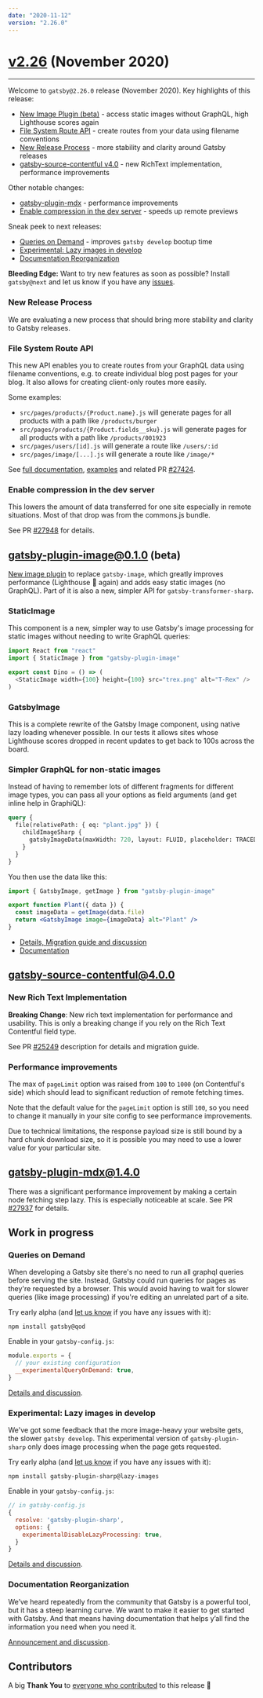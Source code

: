 ```yaml
---
date: "2020-11-12"
version: "2.26.0"
---
```


# [v2.26](https://github.com/gatsbyjs/gatsby/compare/gatsby@2.26.0-next.0...gatsby@2.27.0-next.0) (November 2020)

---

Welcome to `gatsby@2.26.0` release (November 2020).
Key highlights of this release:

- [New Image Plugin (beta)](#gatsby-plugin-image010-beta) - access static images without GraphQL, high Lighthouse scores again
- [File System Route API](#file-system-route-api) - create routes from your data using filename conventions
- [New Release Process](#new-release-process) - more stability and clarity around Gatsby releases
- [gatsby-source-contentful v4.0](#gatsby-source-contentful400) - new RichText implementation, performance improvements

Other notable changes:

- [gatsby-plugin-mdx](#gatsby-plugin-mdx140) - performance improvements
- [Enable compression in the dev server](#enable-compression-in-the-dev-server) - speeds up remote previews

Sneak peek to next releases:

- [Queries on Demand](#queries-on-demand) - improves `gatsby develop` bootup time
- [Experimental: Lazy images in develop](#experimental-lazy-images-in-develop)
- [Documentation Reorganization](#documentation-reorganization)

**Bleeding Edge:** Want to try new features as soon as possible? Install `gatsby@next` and let us know
if you have any [issues](https://github.com/gatsbyjs/gatsby/issues).

### New Release Process

We are evaluating a new process that should bring more stability and clarity
to Gatsby releases.

### File System Route API

This new API enables you to create routes from your GraphQL data using filename conventions,
e.g. to create individual blog post pages for your blog. It also allows for creating client-only routes more easily.

Some examples:

- `src/pages/products/{Product.name}.js` will generate pages for all products with a path like `/products/burger`
- `src/pages/products/{Product.fields__sku}.js` will generate pages for all products with a path like `/products/001923`
- `src/pages/users/[id].js` will generate a route like `/users/:id`
- `src/pages/image/[...].js` will generate a route like `/image/*`

See [full documentation](https://www.gatsbyjs.com/docs/file-system-route-api/),
[examples](https://github.com/gatsbyjs/gatsby/tree/master/examples/route-api)
and related PR [#27424](https://github.com/gatsbyjs/gatsby/pull/27424).

### Enable compression in the dev server

This lowers the amount of data transferred for one site especially in remote situations.
Most of that drop was from the commons.js bundle.

See PR [#27948](https://github.com/gatsbyjs/gatsby/pull/27948) for details.

## gatsby-plugin-image@0.1.0 (beta)

[New image plugin](https://github.com/gatsbyjs/gatsby/tree/master/packages/gatsby-plugin-image) to replace `gatsby-image`, which greatly improves performance (Lighthouse 💯 again) and adds easy static images (no GraphQL). Part of it is also a new, simpler API for `gatsby-transformer-sharp`.

### StaticImage

This component is a new, simpler way to use Gatsby's image processing for static images without needing to write GraphQL queries:

```js
import React from "react"
import { StaticImage } from "gatsby-plugin-image"

export const Dino = () => (
  <StaticImage width={100} height={100} src="trex.png" alt="T-Rex" />
)
```

### GatsbyImage

This is a complete rewrite of the Gatsby Image component, using native lazy loading whenever possible.
In our tests it allows sites whose Lighthouse scores dropped in recent updates to get back to 100s across the board.

### Simpler GraphQL for non-static images

Instead of having to remember lots of different fragments for different image types,
you can pass all your options as field arguments (and get inline help in GraphiQL):

```graphql
query {
  file(relativePath: { eq: "plant.jpg" }) {
    childImageSharp {
      gatsbyImageData(maxWidth: 720, layout: FLUID, placeholder: TRACED_SVG)
    }
  }
}
```

You then use the data like this:

```jsx
import { GatsbyImage, getImage } from "gatsby-plugin-image"

export function Plant({ data }) {
  const imageData = getImage(data.file)
  return <GatsbyImage image={imageData} alt="Plant" />
}
```

- [Details, Migration guide and discussion](https://github.com/gatsbyjs/gatsby/discussions/27950)
- [Documentation](https://github.com/gatsbyjs/gatsby/tree/master/packages/gatsby-plugin-image)

## gatsby-source-contentful@4.0.0

### New Rich Text Implementation

**Breaking Change**: New rich text implementation for performance and usability. This is only a breaking change if you rely on the Rich Text Contentful field type.

See PR [#25249](https://github.com/gatsbyjs/gatsby/pull/25249) description for details and migration guide.

### Performance improvements

The max of `pageLimit` option was raised from `100` to `1000` (on Contentful's side) which should lead
to significant reduction of remote fetching times.

Note that the default value for the `pageLimit` option is still `100`, so you need to change
it manually in your site config to see performance improvements.

Due to technical limitations, the response payload size is still bound by a hard chunk download
size, so it is possible you may need to use a lower value for your particular site.

## gatsby-plugin-mdx@1.4.0

There was a significant performance improvement by making a certain node fetching step lazy.
This is especially noticeable at scale. See PR [#27937](https://github.com/gatsby/gatsby/issues/27937) for details.

## Work in progress

### Queries on Demand

When developing a Gatsby site there's no need to run all graphql queries before serving the site.
Instead, Gatsby could run queries for pages as they're requested by a browser.
This would avoid having to wait for slower queries (like image processing) if you're editing an unrelated part of a site.

Try early alpha (and [let us know](https://github.com/gatsbyjs/gatsby/discussions/27620) if you have any issues with it):

```
npm install gatsby@qod
```

Enable in your `gatsby-config.js`:

```js
module.exports = {
  // your existing configuration
  __experimentalQueryOnDemand: true,
}
```

[Details and discussion](https://github.com/gatsbyjs/gatsby/discussions/27620).

### Experimental: Lazy images in develop

We've got some feedback that the more image-heavy your website gets, the slower `gatsby develop`.
This experimental version of `gatsby-plugin-sharp` only does image processing when the page gets requested.

Try early alpha (and [let us know](https://github.com/gatsbyjs/gatsby/discussions/27603) if you have any issues with it):

```
npm install gatsby-plugin-sharp@lazy-images
```

Enable in your `gatsby-config.js`:

```js
// in gatsby-config.js
{
  resolve: 'gatsby-plugin-sharp',
  options: {
    experimentalDisableLazyProcessing: true,
  }
}
```

[Details and discussion](https://github.com/gatsbyjs/gatsby/discussions/27603).

### Documentation Reorganization

We’ve heard repeatedly from the community that Gatsby is a powerful tool,
but it has a steep learning curve. We want to make it easier to get started with Gatsby.
And that means having documentation that helps y’all find the information you need when you need it.

[Announcement and discussion](https://github.com/gatsbyjs/gatsby/discussions/27856).

## Contributors

A big **Thank You** to [everyone who contributed](https://github.com/gatsbyjs/gatsby/compare/gatsby@2.26.0-next.0...gatsby@2.27.0-next.0) to this release 💜
